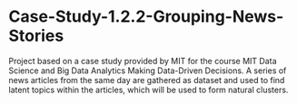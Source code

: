 # Case-Study-1.2.2-Grouping-News-Stories
Project based on a case study provided by MIT for the course MIT Data Science and Big Data Analytics Making Data-Driven Decisions. A series of news articles from the same day are gathered as dataset and used to find latent topics within the articles, which will be used to form natural clusters.
